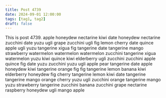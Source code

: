 ```yaml
---
title: Post 4739
date: 2024-09-01 12:00:00
tags: [tag1, tag2]
draft: false
---
```

This is post 4739.
apple
honeydew
nectarine
kiwi
date
honeydew
nectarine
zucchini
date
yuzu
ugli
grape
zucchini
ugli
fig
lemon
cherry
date
quince
apple
ugli
yuzu
tangerine
xigua
fig
tangerine
date
tangerine
mango
strawberry
watermelon
watermelon
watermelon
zucchini
tangerine
xigua
watermelon
yuzu
kiwi
quince
kiwi
elderberry
ugli
zucchini
zucchini
apple
quince
fig
date
yuzu
zucchini
yuzu
ugli
apple
pear
tangerine
date
apple
honeydew
kiwi
tangerine
orange
fig
fig
tangerine
lemon
banana
kiwi
elderberry
honeydew
fig
cherry
tangerine
lemon
kiwi
date
tangerine
tangerine
mango
orange
cherry
yuzu
ugli
zucchini
orange
tangerine
mango
yuzu
strawberry
tangerine
zucchini
banana
zucchini
grape
nectarine
raspberry
honeydew
ugli
mango
apple

